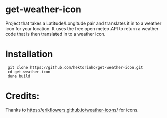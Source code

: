 # get-weather-icon
Project that takes a Latitude/Longitude pair and translates it in to a weather icon for your location. It uses the free open meteo API to return a weather code that is then translated in to a weather icon.

# Installation
```
 git clone https://github.com/hektorinho/get-weather-icon.git
 cd get-weather-icon
 dune build
```

# Credits:
Thanks to https://erikflowers.github.io/weather-icons/ for icons.
